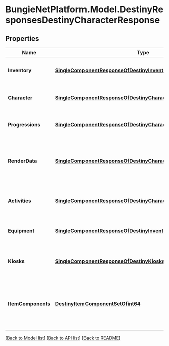# BungieNetPlatform.Model.DestinyResponsesDestinyCharacterResponse
## Properties

Name | Type | Description | Notes
------------ | ------------- | ------------- | -------------
**Inventory** | [**SingleComponentResponseOfDestinyInventoryComponent**](SingleComponentResponseOfDestinyInventoryComponent.md) | The character-level non-equipped inventory items.  COMPONENT TYPE: CharacterInventories | [optional] 
**Character** | [**SingleComponentResponseOfDestinyCharacterComponent**](SingleComponentResponseOfDestinyCharacterComponent.md) | Base information about the character in question.  COMPONENT TYPE: Characters | [optional] 
**Progressions** | [**SingleComponentResponseOfDestinyCharacterProgressionComponent**](SingleComponentResponseOfDestinyCharacterProgressionComponent.md) | Character progression data, including Milestones.  COMPONENT TYPE: CharacterProgressions | [optional] 
**RenderData** | [**SingleComponentResponseOfDestinyCharacterRenderComponent**](SingleComponentResponseOfDestinyCharacterRenderComponent.md) | Character rendering data - a minimal set of information about equipment and dyes used for rendering.  COMPONENT TYPE: CharacterRenderData | [optional] 
**Activities** | [**SingleComponentResponseOfDestinyCharacterActivitiesComponent**](SingleComponentResponseOfDestinyCharacterActivitiesComponent.md) | Activity data - info about current activities available to the player.  COMPONENT TYPE: CharacterActivities | [optional] 
**Equipment** | [**SingleComponentResponseOfDestinyInventoryComponent**](SingleComponentResponseOfDestinyInventoryComponent.md) | Equipped items on the character.  COMPONENT TYPE: CharacterEquipment | [optional] 
**Kiosks** | [**SingleComponentResponseOfDestinyKiosksComponent**](SingleComponentResponseOfDestinyKiosksComponent.md) | Items available from Kiosks that are available to this specific character.   COMPONENT TYPE: Kiosks | [optional] 
**ItemComponents** | [**DestinyItemComponentSetOfint64**](DestinyItemComponentSetOfint64.md) | The set of components belonging to the player&#39;s instanced items.  COMPONENT TYPE: [See inside the DestinyItemComponentSet contract for component types.] | [optional] 

[[Back to Model list]](../README.md#documentation-for-models) [[Back to API list]](../README.md#documentation-for-api-endpoints) [[Back to README]](../README.md)

